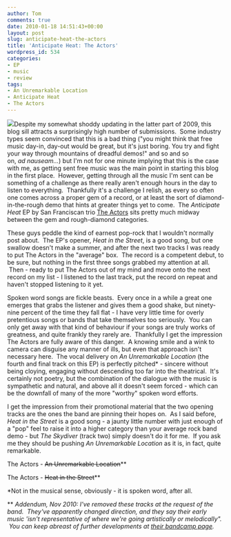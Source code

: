```yaml
---
author: Tom
comments: true
date: 2010-01-18 14:51:43+00:00
layout: post
slug: anticipate-heat-the-actors
title: 'Anticipate Heat: The Actors'
wordpress_id: 534
categories:
- EP
- music
- review
tags: 
- An Unremarkable Location
- Anticipate Heat
- The Actors
---
```


[![](http://eatenbymonsters.files.wordpress.com/2010/01/theactors_anticipateheat.jpg)](http://eatenbymonsters.files.wordpress.com/2010/01/theactors_anticipateheat.jpg)Despite my somewhat shoddy updating in the latter part of 2009, this blog sill attracts a surprisingly high number of submissions.  Some industry types seem convinced that this is a bad thing ("you might think that free music day-in, day-out would be great, but it's just boring. You try and fight your way through mountains of dreadful demos!" and so and so on, _ad nauseam..._) but I'm not for one minute implying that this is the case with me, as getting sent free music was the main point in starting this blog in the first place.  However, getting through all the music I'm sent can be something of a challenge as there really aren't enough hours in the day to listen to everything.  Thankfully it's a challenge I relish, as every so often one comes across a proper gem of a record, or at least the sort of diamond-in-the-rough demo that hints at greater things yet to come.  The _Anticipate Heat_ EP by San Franciscan trio [The Actors](http://www.myspace.com/theactorsmusic) sits pretty much midway between the gem and rough-diamond categories.

These guys peddle the kind of earnest pop-rock that I wouldn't normally post about.  The EP's opener, _Heat in the Street_, is a good song, but one swallow doesn't make a summer, and after the next two tracks I was ready to put The Actors in the "average" box.  The record is a competent debut, to be sure, but nothing in the first three songs grabbed my attention at all.  Then - ready to put The Actors out of my mind and move onto the next record on my list - I listened to the last track, put the record on repeat and haven't stopped listening to it yet.

Spoken word songs are fickle beasts.  Every once in a while a great one emerges that grabs the listener and gives them a good shake, but ninety-nine percent of the time they fall flat - I have very little time for overly pretentious songs or bands that take themselves too seriously.  You can only get away with that kind of behaviour if your songs are truly works of greatness, and quite frankly they rarely are.  Thankfully I get the impression The Actors are fully aware of this danger.  A knowing smile and a wink to camera can disguise any manner of ills, but even that approach isn't necessary here.  The vocal delivery on _An Unremarkable Location_ (the fourth and final track on this EP) is perfectly pitched* - sincere without being cloying, engaging without descending too far into the theatrical.  It's certainly not poetry, but the combination of the dialogue with the music is sympathetic and natural, and above all it doesn't seem forced - which can be the downfall of many of the more "worthy" spoken word efforts.

I get the impression from their promotional material that the two opening tracks are the ones the band are pinning their hopes on.  As I said before, _Heat in the Street_ is a good song - a jaunty little number with just enough of a "pop" feel to raise it into a higher category than your average rock band demo - but _The Skydiver_ (track two) simply doesn't do it for me.  If you ask me they should be pushing _An Unremarkable Location_ as it is, in fact, quite remarkable.

The Actors - <del>An Unremarkable Location</del>**

The Actors - <del>Heat in the Street</del>**

*Not in the musical sense, obviously - it is spoken word, after all.

** _Addendum, Nov 2010: I've removed these tracks at the request of the band.  They've apparently changed direction, and they say their early music 'isn't representative of where we're going artistically or melodically".  You can keep abreast of further developments at [their bandcamp page](http://theactors.bandcamp.com/)._
